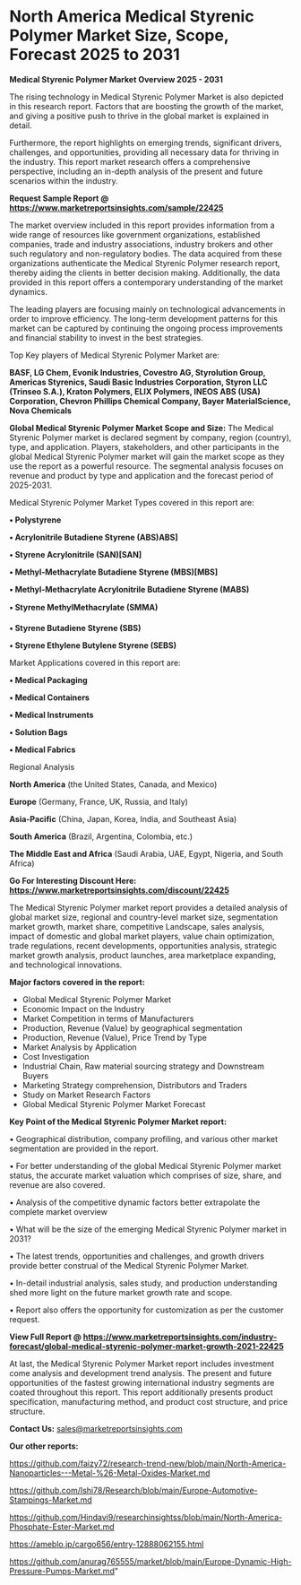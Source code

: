 # North America Medical Styrenic Polymer Market Size, Scope, Forecast 2025 to 2031

<Strong> Medical Styrenic Polymer Market Overview 2025 - 2031</strong>

The rising technology in Medical Styrenic Polymer Market is also depicted in this research report. Factors that are boosting the growth of the market, and giving a positive push to thrive in the global market is explained in detail.

Furthermore, the report highlights on emerging trends, significant drivers, challenges, and opportunities, providing all necessary data for thriving in the industry. This report market research offers a comprehensive perspective, including an in-depth analysis of the present and future scenarios within the industry.

<strong>Request Sample Report @ <a href=https://www.marketreportsinsights.com/sample/22425>https://www.marketreportsinsights.com/sample/22425</a></strong>

The market overview included in this report provides information from a wide range of resources like government organizations, established companies, trade and industry associations, industry brokers and other such regulatory and non-regulatory bodies. The data acquired from these organizations authenticate the Medical Styrenic Polymer research report, thereby aiding the clients in better decision making. Additionally, the data provided in this report offers a contemporary understanding of the market dynamics.

The leading players are focusing mainly on technological advancements in order to improve efficiency. The long-term development patterns for this market can be captured by continuing the ongoing process improvements and financial stability to invest in the best strategies.

Top Key players of Medical Styrenic Polymer Market are:

<strong>BASF, LG Chem, Evonik Industries, Covestro AG, Styrolution Group, Americas Styrenics, Saudi Basic Industries Corporation, Styron LLC (Trinseo S.A.), Kraton Polymers, ELIX Polymers, INEOS ABS (USA) Corporation, Chevron Phillips Chemical Company, Bayer MaterialScience, Nova Chemicals</strong>

<strong><b>Global Medical Styrenic Polymer Market Scope and Size:</b></strong>
The Medical Styrenic Polymer market is declared segment by company, region (country), type, and application. Players, stakeholders, and other participants in the global Medical Styrenic Polymer market will gain the market scope as they use the report as a powerful resource. The segmental analysis focuses on revenue and product by type and application and the forecast period of 2025-2031.

Medical Styrenic Polymer Market Types covered in this report are:

<strong>• Polystyrene

• Acrylonitrile Butadiene Styrene (ABS)ABS]

• Styrene Acrylonitrile (SAN)[SAN]

• Methyl-Methacrylate Butadiene Styrene (MBS)[MBS]

• Methyl-Methacrylate Acrylonitrile Butadiene Styrene (MABS)

• Styrene MethylMethacrylate (SMMA)

• Styrene Butadiene Styrene (SBS)

• Styrene Ethylene Butylene Styrene (SEBS)</strong>

Market Applications covered in this report are:

<strong>• Medical Packaging

• Medical Containers

• Medical Instruments

• Solution Bags

• Medical Fabrics</strong> 

Regional Analysis

<strong>North America</strong> (the United States, Canada, and Mexico)

<strong>Europe</strong> (Germany, France, UK, Russia, and Italy)

<strong>Asia-Pacific</strong> (China, Japan, Korea, India, and Southeast Asia)

<strong>South America</strong> (Brazil, Argentina, Colombia, etc.)

<strong>The Middle East and Africa</strong> (Saudi Arabia, UAE, Egypt, Nigeria, and South Africa)

<strong>Go For Interesting Discount Here: <a href=https://www.marketreportsinsights.com/discount/22425>https://www.marketreportsinsights.com/discount/22425</a></strong>

The Medical Styrenic Polymer market report provides a detailed analysis of global market size, regional and country-level market size, segmentation market growth, market share, competitive Landscape, sales analysis, impact of domestic and global market players, value chain optimization, trade regulations, recent developments, opportunities analysis, strategic market growth analysis, product launches, area marketplace expanding, and technological innovations.

<strong><b>Major factors covered in the report:</b></strong>
<ul>
  <li>Global Medical Styrenic Polymer Market </li>
  <li>Economic Impact on the Industry</li>
  <li>Market Competition in terms of Manufacturers</li>
  <li>Production, Revenue (Value) by geographical segmentation</li>
  <li>Production, Revenue (Value), Price Trend by Type</li>
  <li>Market Analysis by Application</li>
  <li>Cost Investigation</li>
  <li>Industrial Chain, Raw material sourcing strategy and Downstream Buyers</li>
  <li>Marketing Strategy comprehension, Distributors and Traders</li>
  <li>Study on Market Research Factors</li>
  <li>Global Medical Styrenic Polymer Market Forecast</li>
</ul>

<strong><b>Key Point of the Medical Styrenic Polymer Market report:</b></strong>

• Geographical distribution, company profiling, and various other market segmentation are provided in the report.

• For better understanding of the global Medical Styrenic Polymer market status, the accurate market valuation which comprises of size, share, and revenue are also covered.

• Analysis of the competitive dynamic factors better extrapolate the complete market overview

• What will be the size of the emerging Medical Styrenic Polymer market in 2031?

• The latest trends, opportunities and challenges, and growth drivers provide better construal of the Medical Styrenic Polymer Market.

• In-detail industrial analysis, sales study, and production understanding shed more light on the future market growth rate and scope.

• Report also offers the opportunity for customization as per the customer request.

<strong><b>View Full Report @ <a href=https://www.marketreportsinsights.com/industry-forecast/global-medical-styrenic-polymer-market-growth-2021-22425>https://www.marketreportsinsights.com/industry-forecast/global-medical-styrenic-polymer-market-growth-2021-22425</a></b></strong>


At last, the Medical Styrenic Polymer Market report includes investment come analysis and development trend analysis. The present and future opportunities of the fastest growing international industry segments are coated throughout this report. This report additionally presents product specification, manufacturing method, and product cost structure, and price structure.

<strong>Contact Us:</strong>
sales@marketreportsinsights.com

<strong>Our other reports:</strong>

<a href=https://github.com/faizy72/research-trend-new/blob/main/North-America-Nanoparticles---Metal-%26-Metal-Oxides-Market.md>https://github.com/faizy72/research-trend-new/blob/main/North-America-Nanoparticles---Metal-%26-Metal-Oxides-Market.md</a>

<a href=https://github.com/Ishi78/Research/blob/main/Europe-Automotive-Stampings-Market.md>https://github.com/Ishi78/Research/blob/main/Europe-Automotive-Stampings-Market.md</a>

<a href=https://github.com/Hindavi9/researchinsightss/blob/main/North-America-Phosphate-Ester-Market.md>https://github.com/Hindavi9/researchinsightss/blob/main/North-America-Phosphate-Ester-Market.md</a>

<a href=https://ameblo.jp/cargo656/entry-12888062155.html>https://ameblo.jp/cargo656/entry-12888062155.html</a>

<a href=https://github.com/anurag765555/market/blob/main/Europe-Dynamic-High-Pressure-Pumps-Market.md>https://github.com/anurag765555/market/blob/main/Europe-Dynamic-High-Pressure-Pumps-Market.md</a>"
